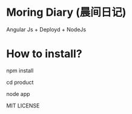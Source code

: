 Moring Diary (晨间日记) 
====
Angular Js + Deployd + NodeJs

How to install?
======

npm install

cd product

node app

MIT LICENSE

